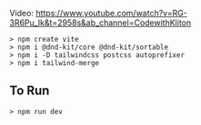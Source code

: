 Video: https://www.youtube.com/watch?v=RG-3R6Pu_Ik&t=2958s&ab_channel=CodewithKliton

```
> npm create vite
> npm i @dnd-kit/core @dnd-kit/sortable
> npm i -D tailwindcss postcss autoprefixer
> npm i tailwind-merge
```

## To Run
```
> npm run dev
```